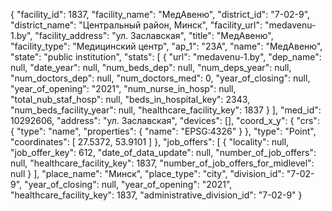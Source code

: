 {
    "facility_id": 1837,
    "facility_name": "МедАвеню",
    "district_id": "7-02-9",
    "district_name": "Центральный район, Минск",
    "facility_url": "medavenu-1.by",
    "facility_address": "ул. Заславская",
    "title": "МедАвеню",
    "facility_type": "Медицинский центр",
    "ap_1": "23А",
    "name": "МедАвеню",
    "state": "public institution",
    "stats": [
        {
            "url": "medavenu-1.by",
            "dep_name": null,
            "date_year": null,
            "num_beds_dep": null,
            "num_deps_year": null,
            "num_doctors_dep": null,
            "num_doctors_med": 0,
            "year_of_closing": null,
            "year_of_opening": "2021",
            "num_nurse_in_hosp": null,
            "total_nub_staf_hosp": null,
            "beds_in_hospital_key": 2343,
            "num_beds_facility_year": null,
            "healthcare_facility_key": 1837
        }
    ],
    "med_id": 10292606,
    "address": "ул. Заславская",
    "devices": [],
    "coord_x_y": {
        "crs": {
            "type": "name",
            "properties": {
                "name": "EPSG:4326"
            }
        },
        "type": "Point",
        "coordinates": [
            27.5372,
            53.9101
        ]
    },
    "job_offers": [
        {
            "locality": null,
            "job_offer_key": 612,
            "date_of_data_update": null,
            "number_of_job_offers": null,
            "healthcare_facility_key": 1837,
            "number_of_job_offers_for_midlevel": null
        }
    ],
    "place_name": "Минск",
    "place_type": "city",
    "division_id": "7-02-9",
    "year_of_closing": null,
    "year_of_opening": "2021",
    "healthcare_facility_key": 1837,
    "administrative_division_id": "7-02-9"
}